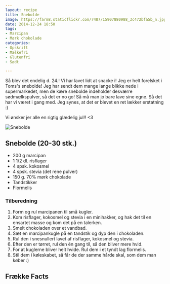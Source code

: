 ```yaml
---
layout: recipe
title: Snebolde
image: https://farm8.staticflickr.com/7487/15907880988_3c472bfa5b_n.jpg
date: 2014-12-24 18:50
tags:
- Marcipan
- Mørk chokolade
categories:
- Opskrift
- Mælkefri
- Glutenfri
- Sødt

---
```

Så blev det endelig d. 24.!  Vi har lavet lidt at snacke i! Jeg er helt forelsket i Toms's snebolde! Jeg har sendt dem mange lange blikke nede i supermarkedet, men de kære snebolde indeholder desværre sødmælkspulver, så det er no go! Så må man jo bare lave sine egne. Så det har vi været i gang med. Jeg synes, at det er blevet en ret lækker erstatning :)

Vi ønsker jer alle en rigtig glædelig jul!! <3

![Snebolde](https://farm8.staticflickr.com/7487/15907880988_3c472bfa5b_z.jpg)



## Snebolde (20-30 stk.)
- 200 g marcipan
- 1 1/2 dl. risflager
- 4 spsk. kokosmel
- 4 spsk. stevia (det rene pulver)
- 150 g. 70% mørk chokolade
- Tandstikker
- Flormelis




### Tilberedning
1. Form og rul marcipanen til små kugler.
2. Kom risflager, kokosmel og stevia i en minihakker, og hak det til en ensartet masse og kom det på en talerken.
3. Smelt chokoladen over et vandbad.
4. Sæt en marcipankugle på en tandstik og dyp den i chokoladen.
5. Rul den i snesnullert lavet af risflager, kokosmel og stevia.
6. Efter den er tørret, rul den én gang til, så den bliver mere hvid.
7. For at kuglerne bliver helt hvide. Rul dem i et tyndt lag flormelis.
7. Stil dem i køleskabet, så får de der samme hårde skal, som dem man køber :)



## Frække Facts
